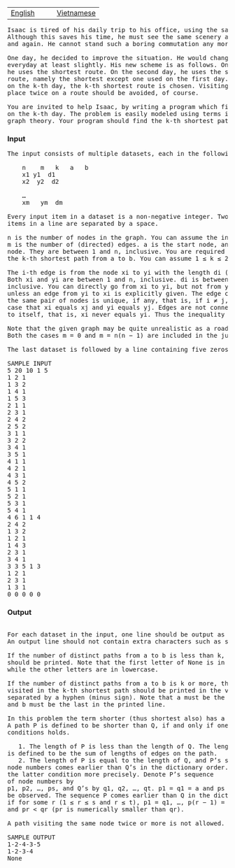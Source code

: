 <p>   </p>
<table class="problems" style="width: 100%;" border="0">
<tbody>
<tr class="navigation">
<td width="50%"><a href="/problems/MKTHPATH/en/">English</a></td>
<td width="50%"><a href="/problems/MKTHPATH/vn/">Vietnamese</a></td>
</tr>
</tbody>
</table>
<p></p>
<pre>Isaac is tired of his daily trip to his office, using the same shortest route everyday. <br>Although this saves his time, he must see the same scenery again<br>and again. He cannot stand such a boring commutation any more. <br><br>One day, he decided to improve the situation. He would change his route <br>everyday at least slightly. His new scheme is as follows. On the first day, <br>he uses the shortest route. On the second day, he uses the second shortest<br>route, namely the shortest except one used on the first day. In general, <br>on the k-th day, the k-th shortest route is chosen. Visiting the same <br>place twice on a route should be avoided, of course.<br><br>You are invited to help Isaac, by writing a program which finds his route<br>on the k-th day. The problem is easily modeled using terms in the <br>graph theory. Your program should find the k-th shortest path in the given directed graph.<br></pre>
<h3>Input</h3>
<pre>The input consists of multiple datasets, each in the following format.<br><br>    n	m	k	a	b<br>    x1	y1	d1	<br>    x2	y2	d2<br><br>    …<br>    xm	ym	dm<br><br>Every input item in a dataset is a non-negative integer. Two or more input<br>items in a line are separated by a space.<br><br>n is the number of nodes in the graph. You can assume the inequality 2 ≤ n ≤ 50. <br>m is the number of (directed) edges. a is the start node, and b is the goal<br>node. They are between 1 and n, inclusive. You are required to find <br>the k-th shortest path from a to b. You can assume 1 ≤ k ≤ 200 and a ≠ b.<br><br>The i-th edge is from the node xi to yi with the length di (1 ≤ i ≤ m). <br>Both xi and yi are between 1 and n, inclusive. di is between 1 and 10000, <br>inclusive. You can directly go from xi to yi, but not from yi to xi <br>unless an edge from yi to xi is explicitly given. The edge connecting <br>the same pair of nodes is unique, if any, that is, if i ≠ j, it is never the <br>case that xi equals xj and yi equals yj. Edges are not connecting a node <br>to itself, that is, xi never equals yi. Thus the inequality 0 ≤ m ≤ n(n − 1) holds.<br><br>Note that the given graph may be quite unrealistic as a road network. <br>Both the cases m = 0 and m = n(n − 1) are included in the judges’ data.<br><br>The last dataset is followed by a line containing five zeros (separated by a space).<br><br>SAMPLE INPUT<br>5 20 10 1 5<br>1 2 1<br>1 3 2<br>1 4 1<br>1 5 3<br>2 1 1<br>2 3 1<br>2 4 2<br>2 5 2<br>3 1 1<br>3 2 2<br>3 4 1<br>3 5 1<br>4 1 1<br>4 2 1<br>4 3 1<br>4 5 2<br>5 1 1<br>5 2 1<br>5 3 1<br>5 4 1<br>4 6 1 1 4<br>2 4 2<br>1 3 2<br>1 2 1<br>1 4 3<br>2 3 1<br>3 4 1<br>3 3 5 1 3<br>1 2 1<br>2 3 1<br>1 3 1<br>0 0 0 0 0<br></pre>
<h3>Output</h3>
<pre> <br>For each dataset in the input, one line should be output as specified below.<br>An output line should not contain extra characters such as spaces.<br><br>If the number of distinct paths from a to b is less than k, the string "None" <br>should be printed. Note that the first letter of None is in uppercase, <br>while the other letters are in lowercase.<br><br>If the number of distinct paths from a to b is k or more, the node numbers <br>visited in the k-th shortest path should be printed in the visited order, <br>separated by a hyphen (minus sign). Note that a must be the first, <br>and b must be the last in the printed line.<br><br>In this problem the term shorter (thus shortest also) has a special meaning. <br>A path P is defined to be shorter than Q, if and only if one of the following<br>conditions holds.<br><br>   1. The length of P is less than the length of Q. The length of a path <br>is defined to be the sum of lengths of edges on the path.<br>   2. The length of P is equal to the length of Q, and P’s sequence of<br>node numbers comes earlier than Q’s in the dictionary order. Let’s specify <br>the latter condition more precisely. Denote P’s sequence <br>of node numbers by <br>p1, p2, …, ps, and Q’s by q1, q2, …, qt. p1 = q1 = a and ps = qt = b should<br>be observed. The sequence P comes earlier than Q in the dictionary order, <br>if for some r (1 ≤ r ≤ s and r ≤ t), p1 = q1, …, p(r − 1) = q(r − 1), <br>and pr &lt; qr (pr is numerically smaller than qr).<br><br>A path visiting the same node twice or more is not allowed. <br><br>SAMPLE OUTPUT<br>1-2-4-3-5<br>1-2-3-4<br>None<br></pre>
<p> </p>